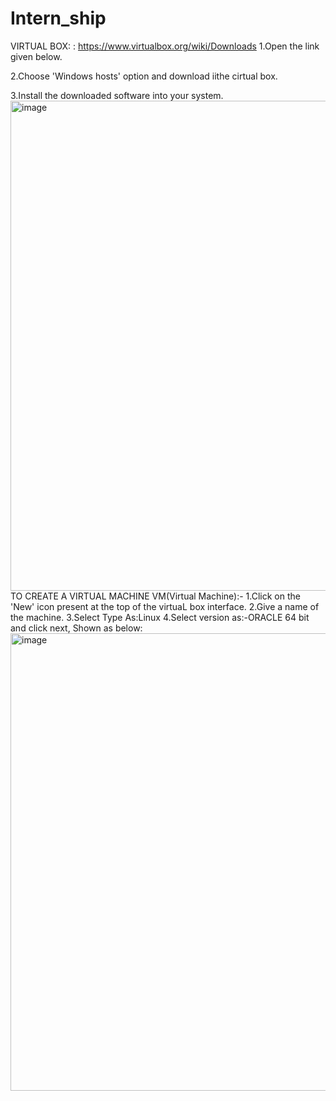 # Intern_ship
VIRTUAL BOX: : https://www.virtualbox.org/wiki/Downloads
1.Open the link given below. 

2.Choose 'Windows hosts' option and download iithe cirtual box.

3.Install the downloaded software into your system.
      <img width="1219" height="784" alt="image" src="https://github.com/user-attachments/assets/87c73bce-6658-4c3f-96a9-29da3cc8e4bc" />
TO CREATE A VIRTUAL MACHINE VM(Virtual Machine):-
1.Click on the 'New' icon present at the top of the virtuaL box interface.
2.Give a name of the machine.
3.Select Type As:Linux
4.Select version as:-ORACLE 64 bit
and click next, Shown as below:
            <img width="1039" height="732" alt="image" src="https://github.com/user-attachments/assets/08306f98-d522-4224-bbfa-2b7ed1752ad0" />


